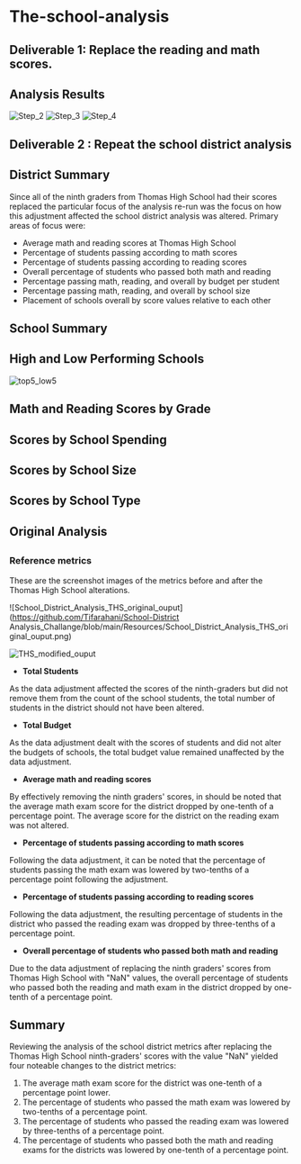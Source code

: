 # The-school-analysis

## Deliverable 1: Replace the reading and math scores.


## Analysis Results
![Step_2](https://github.com/Tifarahani/School-District-Analysis_Challange/blob/main/Resources/Step_2.png)
![Step_3](https://github.com/Tifarahani/School-District-Analysis_Challange/blob/main/Resources/Step_3.png)
![Step_4](https://github.com/Tifarahani/School-District-Analysis_Challange/blob/main/Resources/Step_4.png)
## Deliverable 2 : Repeat the school district analysis


## District Summary
Since all of the ninth graders from Thomas High School had their scores replaced the particular focus of the analysis re-run was the
focus on how this adjustment affected the school district analysis was altered. Primary areas of focus were:

* Average math and reading scores at Thomas High School
* Percentage of students passing according to math scores
* Percentage of students passing according to reading scores
* Overall percentage of students who passed both math and reading
* Percentage passing math, reading, and overall by budget per student
* Percentage passing math, reading, and overall by school size
* Placement of schools overall by score values relative to each other

## School Summary

## High and Low Performing Schools
![top5_low5](https://github.com/Tifarahani/School-District-Analysis_Challange/blob/main/Resources/top5_low5.png)
## Math and Reading Scores by Grade
## Scores by School Spending

##  Scores by School Size
## Scores by School Type

## Original Analysis
##
##


### Reference metrics

These are the screenshot images of the metrics before and after the Thomas High School alterations.

![School_District_Analysis_THS_original_ouput](https://github.com/Tifarahani/School-District Analysis_Challange/blob/main/Resources/School_District_Analysis_THS_original_ouput.png)

![THS_modified_ouput](https://github.com/Tifarahani/School-District-Analysis_Challange/blob/main/Resources/THS_modified_ouput.png)
- **Total Students**

As the data adjustment affected the scores of the ninth-graders but did not remove them from the count of the school students, the total number of students in the district should not have been altered.

- **Total Budget**

As the data adjustment dealt with the scores of students and did not alter the budgets of schools, the total budget value remained unaffected by the data adjustment.

- **Average math and reading scores**

By effectively removing the ninth graders' scores, in should be noted that the average math exam score for the district dropped by one-tenth of a percentage point.
The average score for the district on the reading exam was not altered.

 - **Percentage of students passing according to math scores**

Following the data adjustment, it can be noted that the percentage of students passing the math exam was lowered by two-tenths of a percentage point following the adjustment.

- **Percentage of students passing according to reading scores**

Following the data adjustment, the resulting percentage of students in the district who passed the reading exam was dropped by three-tenths of a percentage point.

- **Overall percentage of students who passed both math and reading**

Due to the data adjustment of replacing the ninth graders' scores from Thomas High School with "NaN" values, the overall percentage of students who passed both the reading
and math exam in the district dropped by one-tenth of a percentage point.

## Summary

Reviewing the analysis of the school district metrics after replacing the Thomas High School ninth-graders' scores with the value "NaN" yielded four noteable changes to the district metrics:

1. The average math exam score for the district was one-tenth of a percentage point lower.
2. The percentage of students who passed the math exam was lowered by two-tenths of a percentage point.
3. The percentage of students who passed the reading exam was lowered by three-tenths of a percentage point.
4. The percentage of students who passed both the math and reading exams for the districts was lowered by one-tenth of a percentage point.
